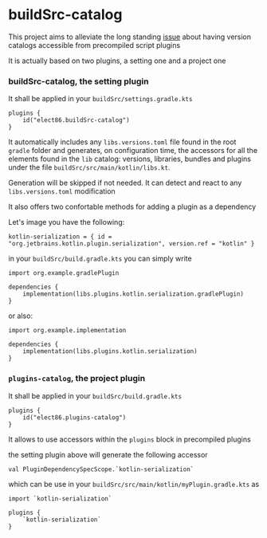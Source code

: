 # buildSrc-catalog

This project aims to alleviate the long standing [issue](https://github.com/gradle/gradle/issues/15383) about having version catalogs accessible from precompiled script plugins

It is actually based on two plugins, a setting one and a project one

### buildSrc-catalog, the setting plugin

It shall be applied in your `buildSrc/settings.gradle.kts`

```
plugins {
    id("elect86.buildSrc-catalog")
}
```

It automatically includes any `libs.versions.toml` file found in the root `gradle` folder and generates, on configuration time, the accessors for all the elements found in the `lib` catalog: versions, libraries, bundles and plugins under the file `buildSrc/src/main/kotlin/libs.kt`. 

Generation will be skipped if not needed. It can detect and react to any `libs.versions.toml` modification

It also offers two confortable methods for adding a plugin as a dependency

Let's image you have the following:
  
`kotlin-serialization = { id = "org.jetbrains.kotlin.plugin.serialization", version.ref = "kotlin" }`

in your `buildSrc/build.gradle.kts` you can simply write

```
import org.example.gradlePlugin

dependencies {
    implementation(libs.plugins.kotlin.serialization.gradlePlugin)
}
```

or also:

```
import org.example.implementation

dependencies {
    implementation(libs.plugins.kotlin.serialization)
}
```

### `plugins-catalog`, the project plugin


It shall be applied in your `buildSrc/build.gradle.kts`
```
plugins {
    id("elect86.plugins-catalog")
}
```

It allows to use accessors within the `plugins` block in precompiled plugins

the setting plugin above will generate the following accessor

```val PluginDependencySpecScope.`kotlin-serialization` ```
    
which can be use in your `buildSrc/src/main/kotlin/myPlugin.gradle.kts` as 

```
import `kotlin-serialization`

plugins {
    `kotlin-serialization`
}

```
